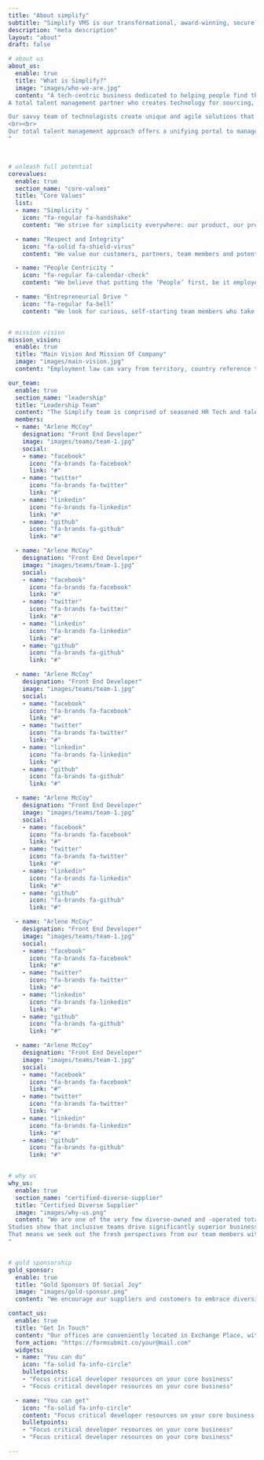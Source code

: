 ```yaml
---
title: "About simplify"
subtitle: "Simplify VMS is our transformational, award-winning, secure private-cloud Vendor Management System."
description: "meta description"
layout: "about"
draft: false

# about us
about_us:
  enable: true
  title: "What is Simplify?"
  image: "images/who-we-are.jpg"
  content: "A tech-centric business dedicated to helping people find their best work life adventure and helping our clients find the right culture and skills match for their next adventures.
A total talent management partner who creates technology for sourcing, managing, and optimizing your contingent workforce. Simplify is a technology company operating in the contingent workforce and service procurement market. <br><br>

Our savvy team of technologists create unique and agile solutions that enable human resource, procurement, and talent sourcing professionals to maximize profitability, optimize their non -employee labor programs, and gain visibility into their extended workforces. 
<br><br>
Our total talent management approach offers a unifying portal to manage all aspects of non -employee engagement and global services procurement, providing full support for all aspects of agency and TTM workforce management
"



# unleash full potential
corevalues:
  enable: true
  section_name: "core-values"
  title: "Core Values"
  list:
  - name: "Simplicity "
    icon: "fa-regular fa-handshake"
    content: "We strive for simplicity everywhere: our product, our processes, our approach. It’s easy to layer on complexity and call it progress, but our goal is to create solutions which are beautiful in their efficiency and clarity, easy to understand, suited to scale, and adapt well to a multitude of situations. "

  - name: "Respect and Integrity"
    icon: "fa-solid fa-shield-virus"
    content: "We value our customers, partners, team members and potential future candidates by respecting their time, addressing their current and future challenges, and foster environments which are conducive to teamwork and radical transparency."

  - name: "People Centricity "
    icon: "fa-regular fa-calendar-check"
    content: "We believe that putting the ‘People’ first, be it employees, customers, or partners, considering different opinions and perspectives, drives better business results. A global, notably diverse population strives to differentiate the Simplify product offerings through unique lived experience. "

  - name: "Entrepreneurial Drive "
    icon: "fa-regular fa-bell"
    content: "We look for curious, self-starting team members who take ownership and are driven to deliver outstanding results across the ecosystem. We empower our people to find creative solutions and unique ways to contribute to the offerings, and take responsibility for our work."


# mission vision
mission_vision:
  enable: true
  title: "Main Vision And Mission Of Company"
  image: "images/main-vision.jpg"
  content: "Employment law can vary from territory, country reference tables ensure your recruitment approach to stays within the law. Adoption helps organizations manage co-employment risk and ensure."

our_team:
  enable: true
  section_name: "leadership"
  title: "Leadership Team"
  content: "The Simplify team is comprised of seasoned HR Tech and talent industry professionals, partnership and success leaders, and technologists with deep expertise in enabling total talent management support. We all share an inherent sense of creativity and curiosity, a fundamental drive to innovate and differentiate, and a desire to connect the right people to the right opportunities."
  members: 
  - name: "Arlene McCoy"
    designation: "Front End Developer"
    image: "images/teams/team-1.jpg"
    social:
    - name: "facebook"
      icon: "fa-brands fa-facebook"
      link: "#"
    - name: "twitter"
      icon: "fa-brands fa-twitter"
      link: "#"
    - name: "linkedin"
      icon: "fa-brands fa-linkedin"
      link: "#"
    - name: "github"
      icon: "fa-brands fa-github"
      link: "#"

  - name: "Arlene McCoy"
    designation: "Front End Developer"
    image: "images/teams/team-1.jpg"
    social:
    - name: "facebook"
      icon: "fa-brands fa-facebook"
      link: "#"
    - name: "twitter"
      icon: "fa-brands fa-twitter"
      link: "#"
    - name: "linkedin"
      icon: "fa-brands fa-linkedin"
      link: "#"
    - name: "github"
      icon: "fa-brands fa-github"
      link: "#"

  - name: "Arlene McCoy"
    designation: "Front End Developer"
    image: "images/teams/team-1.jpg"
    social:
    - name: "facebook"
      icon: "fa-brands fa-facebook"
      link: "#"
    - name: "twitter"
      icon: "fa-brands fa-twitter"
      link: "#"
    - name: "linkedin"
      icon: "fa-brands fa-linkedin"
      link: "#"
    - name: "github"
      icon: "fa-brands fa-github"
      link: "#"

  - name: "Arlene McCoy"
    designation: "Front End Developer"
    image: "images/teams/team-1.jpg"
    social:
    - name: "facebook"
      icon: "fa-brands fa-facebook"
      link: "#"
    - name: "twitter"
      icon: "fa-brands fa-twitter"
      link: "#"
    - name: "linkedin"
      icon: "fa-brands fa-linkedin"
      link: "#"
    - name: "github"
      icon: "fa-brands fa-github"
      link: "#"

  - name: "Arlene McCoy"
    designation: "Front End Developer"
    image: "images/teams/team-1.jpg"
    social:
    - name: "facebook"
      icon: "fa-brands fa-facebook"
      link: "#"
    - name: "twitter"
      icon: "fa-brands fa-twitter"
      link: "#"
    - name: "linkedin"
      icon: "fa-brands fa-linkedin"
      link: "#"
    - name: "github"
      icon: "fa-brands fa-github"
      link: "#"

  - name: "Arlene McCoy"
    designation: "Front End Developer"
    image: "images/teams/team-1.jpg"
    social:
    - name: "facebook"
      icon: "fa-brands fa-facebook"
      link: "#"
    - name: "twitter"
      icon: "fa-brands fa-twitter"
      link: "#"
    - name: "linkedin"
      icon: "fa-brands fa-linkedin"
      link: "#"
    - name: "github"
      icon: "fa-brands fa-github"
      link: "#"


# why us
why_us:
  enable: true
  section_name: "certified-diverse-supplier"
  title: "Certified Diverse Supplier"
  image: "images/why-us.png"
  content: "We are one of the very few diverse-owned and -operated total talent management providers in the market today. As a <b>Certified Minority Business Enterprise (MBE) and National Minority Supplier Development Council member</b> who hires around the globe and lives the inclusion we value, <b>we’re proud to be a Certified Diverse Supplier.</b> <br><br>
Studies show that inclusive teams drive significantly superior business outcomes, and we see it every day. <br><br>
That means we seek out the fresh perspectives from our team members with varied backgrounds, encourage innovation, and drive differentiated problem solving. We get our competitive edge from leveraging these strengths and our strong ties to diverse markets and global communities. 
"


# gold sponsorship
gold_sponsor:
  enable: true
  title: "Gold Sponsors Of Social Joy"
  image: "images/gold-sponsor.png"
  content: "We encourage our suppliers and customers to embrace diversity in the way they think and work; in everything they do. We’re GOLD SPONSORS of [SocialJoy](/), a not-for-profit organization dedicated to promoting positive work-life experiences. Programs include Diversity, Career Mentoring, and Woman in IT."

contact_us:
  enable: true
  title: "Get In Touch"
  content: "Our offices are conveniently located in Exchange Place, within walking distance of the PATH station. We overlook Manhattan with views of Ellis Island."
  form_action: "https://formsubmit.co/your@mail.com"
  widgets:
  - name: "You can do"
    icon: "fa-solid fa-info-circle"
    bulletpoints:
    - "Focus critical developer resources on your core business"
    - "Focus critical developer resources on your core business"

  - name: "You can get"
    icon: "fa-solid fa-info-circle"
    content: "Focus critical developer resources on your core business Focus critical developer resources on your core business"
    bulletpoints:
    - "Focus critical developer resources on your core business"
    - "Focus critical developer resources on your core business"

---
```


